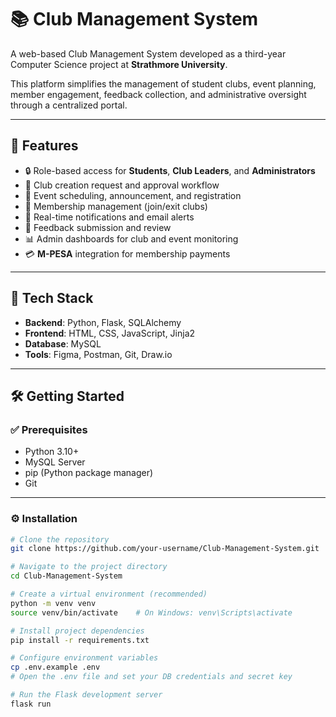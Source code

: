 # 📚 Club Management System

A web-based Club Management System developed as a third-year Computer Science project at **Strathmore University**.

This platform simplifies the management of student clubs, event planning, member engagement, feedback collection, and administrative oversight through a centralized portal.

---

## 🚀 Features

- 🔒 Role-based access for **Students**, **Club Leaders**, and **Administrators**
- 📝 Club creation request and approval workflow
- 📆 Event scheduling, announcement, and registration
- 👥 Membership management (join/exit clubs)
- 📢 Real-time notifications and email alerts
- 💬 Feedback submission and review
- 📊 Admin dashboards for club and event monitoring
- 💳 **M-PESA** integration for membership payments

---

## 🧰 Tech Stack

- **Backend**: Python, Flask, SQLAlchemy
- **Frontend**: HTML, CSS, JavaScript, Jinja2
- **Database**: MySQL
- **Tools**: Figma, Postman, Git, Draw.io

---

## 🛠️ Getting Started

### ✅ Prerequisites

- Python 3.10+
- MySQL Server
- pip (Python package manager)
- Git

---

### ⚙️ Installation

```bash
# Clone the repository
git clone https://github.com/your-username/Club-Management-System.git

# Navigate to the project directory
cd Club-Management-System

# Create a virtual environment (recommended)
python -m venv venv
source venv/bin/activate    # On Windows: venv\Scripts\activate

# Install project dependencies
pip install -r requirements.txt

# Configure environment variables
cp .env.example .env
# Open the .env file and set your DB credentials and secret key

# Run the Flask development server
flask run
